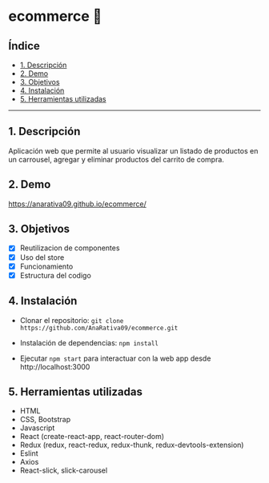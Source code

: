 # ecommerce 🛒

## Índice

* [1. Descripción](#1-descripción)
* [2. Demo](#2-demo)
* [3. Objetivos](#3-objetivos)
* [4. Instalación](#4-instalación)
* [5. Herramientas utilizadas](#5-herramientas-utilizadas)

***

## 1. Descripción

Aplicación web que permite al usuario visualizar un listado de productos en un carrousel, agregar y eliminar productos del carrito de compra.

## 2. Demo

https://anarativa09.github.io/ecommerce/

## 3. Objetivos

- [x] Reutilizacion de componentes
- [x] Uso del store
- [x] Funcionamiento
- [x] Estructura del codigo

## 4. Instalación

* Clonar el repositorio: ```git clone https://github.com/AnaRativa09/ecommerce.git```

* Instalación de dependencias: ```npm install```

* Ejecutar ```npm start``` para interactuar con la web app desde http://localhost:3000

## 5. Herramientas utilizadas
* HTML
* CSS, Bootstrap
* Javascript
* React (create-react-app, react-router-dom)
* Redux (redux, react-redux, redux-thunk, redux-devtools-extension)
* Eslint
* Axios
* React-slick, slick-carousel
